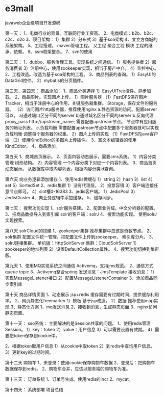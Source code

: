 # e3mall
javaweb企业级项目开发源码

第一天：
1、电商行业的背景。互联网行业工资高。
2、电商模式：b2b、b2c、c2c、o2o
3、项目架构：
	1）集群
	2）分布式
	3）基于soa架构
4、宜立方商城的系统架构。
5、工程搭建。
	maven管理工程。
	父工程
	聚合工程
	模块
	工程的继承、依赖。
6、ssm框架整合。
7、svn的使用

第二天：
1、dubbo，服务治理工具。实现系统之间通信。
	1）服务提供者
	2）服务消费者
	3）注册中心，使用zookeeper实现，相当于房产中介。
	4）监控中心。
2、工程改造。改造为基于soa架构的工程。
3、商品列表的查询。
	1）EasyUI的DataGrid控件。
	2）mybatis的分页插件。
	
第三天、第四天：
商品添加：
1、商品分类选择
	1）EasyUITree控件。异步加载。
2、商品图片。实现图片上传。
	1）图片服务器
		（1）FastDFS保存图片
			Tracker，相当于注册中心的作用，关键服务器集群。
			Storage，保存文件的服务器。
		（2）访问图片http服务器，推荐使用nginx
			a.静态资源的访问。配置server可以。
				a)通过端口区分不同的server
				b)通过域名区分不同的server
			b.反向代理
				proxy_pass http://upstream_name;
				需要配置upstream节点。
				节点中有应用服务的地址列表。
			c.负载均衡
				需要配置upstream节点中配置多个服务器就可以实现负载均衡
				调整每个服务器的权重。
	2）图片上传的实现
		（1）FastDFS的java客户端
		（2）使用KindEditor的多图片上传插件。
3、富文本编辑器的使用
	KindEditor。
4、商品添加。

第五天
1、商城首页展示。
2、页面内容动态展示，需要cms系统。
	1）内容分类管理
		树形结构。
	2）内容管理
		一个内容分类下对应一个内容列表。
3、商品首页动态展示。
	从数据库中取内容列表，根据内容分类id查询。
	
第六天
向业务逻辑添加缓存
1、使用redis做缓存
	1）string
	2）hash
	3）list
	4）set
	5）SortedSet
2、redis集群
	1）没有代理层。
	2）投票容错
	3）客户端连接任意节点即可。
	4）slot槽0-16383
3、jedis客户端。
	1）JedisPool
	3）JedisCluster
4、向业务逻辑中添加缓存。
5、缓存同步。

第七天：
搜索功能实现
1、solr服务搭建。
2、配置业务域。中文分析器的配置。
3、把商品数据导入到索引库
	solr的客户端：solrJ
4、搜索功能实现。
	使用solrJ实现搜索。
	
第八天
solrCloud的搭建
1、zookeeper集群
	推荐集群中应该是奇数节点。
2、solr集群
	配置文件统一管理。把配置文件上传到zookeeper。
	索引库分片。
3、solrJ连接集群。
	单机版：HttpSolrServer
	集群：CloudSolrServer
		1）zookeeper的地址列表
		2）设置DefaultCollection属性。
4、搜索功能切换到集群版。

第九天
1、使用MQ实现系统之间通信
Activemq，支持jms规范。
2、通信方式
	queue
	topic
3、Activemq整合spring
	发送消息：JmsTemplate
	接收消息：
		1）实现MessageListener接口
		2）配置MessageListenerContainer
3、添加商品同步索引库

第十天
商品详情页面
1、动态展示
jsp+redis
缓存需要有过期时间，提供缓存利用率。
2、网页静态化freemarker
	1）模板
		基于jsp改造。
	2）数据
		推荐使用map实现
3、静态化方案
	1、mq发送消息
	2、接收到消息，生成静态页面
	3、nginx访问静态页面。
	
第十一天：
sso系统：
主要解决的是Session共享的问题。
1、使用redis管理Session。
1）key：token
2）value：用户信息
3）可以需要设置有效期。
4）需要把token保存到cookie中。

2、根据token取用户信息
1）从cookie中取token
2）到redis中查询用户信息。
3）更新key的过期时间。

第十二天
购物车
1、未登录：使用cookie保存购物车数据
2、登录后：把购物车数据保存到redis。
2、购物车合并，应该以服务端的购物车为准。

第十三天：
订单系统
1、订单号生成。使用redis的incr
2、mycat。

第十四天：
系统部署
项目总结
